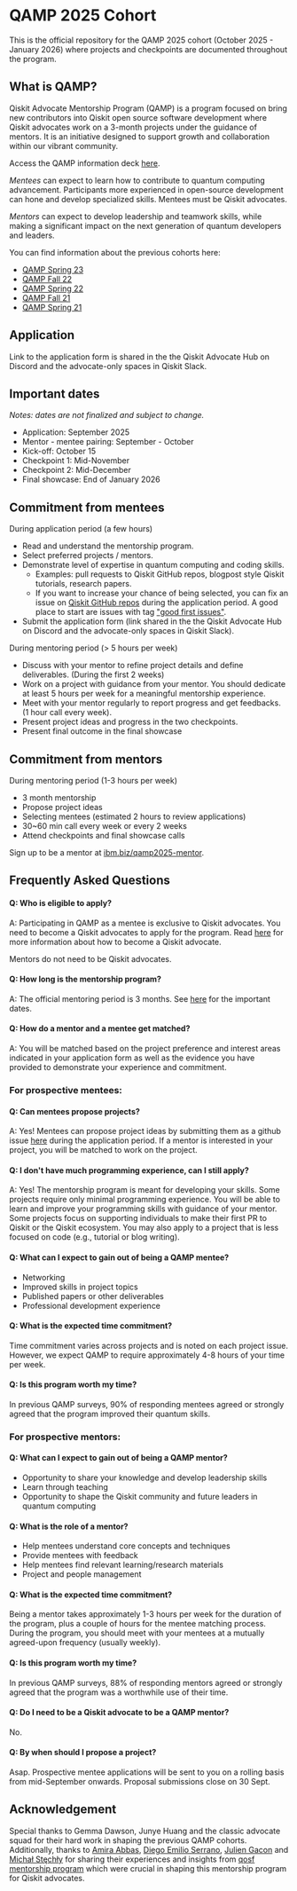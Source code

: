 # QAMP 2025 Cohort

This is the official repository for the QAMP 2025 cohort (October 2025 - January 2026) where projects and checkpoints are documented throughout the program.

## What is QAMP?

Qiskit Advocate Mentorship Program (QAMP) is a program focused on bring new contributors into Qiskit open source software development where Qiskit advocates work on a 3-month projects under the guidance of mentors. It is an initiative designed to support growth and collaboration within our vibrant community. 

Access the QAMP information deck [here]([https://ibm.box.com/v/qamp2025_call](https://github.com/qiskit-advocate/qamp-2025/blob/main/QAMP_call.pdf)).

*Mentees* can expect to learn how to contribute to quantum computing advancement. Participants more experienced in open-source development can hone and develop specialized skills. Mentees must be Qiskit advocates.

*Mentors* can expect to develop leadership and teamwork skills, while making a significant impact on the next generation of quantum developers and leaders.

You can find information about the previous cohorts here:
- [QAMP Spring 23](https://github.com/qiskit-advocate/qamp-spring-23)
- [QAMP Fall 22](https://github.com/qiskit-advocate/qamp-fall-22)
- [QAMP Spring 22](https://github.com/qiskit-advocate/qamp-spring-22)
- [QAMP Fall 21](https://github.com/qiskit-advocate/qamp-fall-21)
- [QAMP Spring 21](https://github.com/qiskit-advocate/qamp-spring-21)

## Application

Link to the application form is shared in the the Qiskit Advocate Hub on Discord and the advocate-only spaces in Qiskit Slack.

## Important dates

*Notes: dates are not finalized and subject to change.*

- Application: September 2025
- Mentor - mentee pairing: September - October
- Kick-off: October 15 
- Checkpoint 1: Mid-November
- Checkpoint 2: Mid-December
- Final showcase: End of January 2026

## Commitment from mentees

During application period (a few hours)
- Read and understand the mentorship program.
- Select preferred projects / mentors.
- Demonstrate level of expertise in quantum computing and coding skills.
    - Examples: pull requests to Qiskit GitHub repos, blogpost style Qiskit tutorials, research papers.
    - If you want to increase your chance of being selected, you can fix an issue on [Qiskit GitHub repos](https://github.com/Qiskit) during the application period. A good place to start are issues with tag ["good first issues"](https://github.com/Qiskit/qiskit-terra/issues?page=1&q=is%3Aopen+is%3Aissue+label%3A%22good+first+issue%22+sort%3Aupdated-asc+-label%3A%22status%3A+pending+PR%22).
- Submit the application form (link shared in the the Qiskit Advocate Hub on Discord and the advocate-only spaces in Qiskit Slack).

During mentoring period (> 5 hours per week)
- Discuss with your mentor to refine project details and define deliverables. (During the first 2 weeks)
- Work on a project with guidance from your mentor. You should dedicate at least 5 hours per week for a meaningful mentorship experience.
- Meet with your mentor regularly to report progress and get feedbacks. (1 hour call every week).
- Present project ideas and progress in the two checkpoints.
- Present final outcome in the final showcase

## Commitment from mentors

During mentoring period (1-3 hours per week)
- 3 month mentorship
- Propose project ideas
- Selecting mentees (estimated 2 hours to review applications)
- 30~60 min call every week or every 2 weeks
- Attend checkpoints and final showcase calls

Sign up to be a mentor at [ibm.biz/qamp2025-mentor](https://ibm.biz/qamp2025-mentor).


## Frequently Asked Questions

#### Q: Who is eligible to apply?
A: Participating in QAMP as a mentee is exclusive to Qiskit advocates. You need to become a Qiskit advocates to apply for the program. Read [here](https://www.ibm.com/quantum/community#advocates) for more information about how to become a Qiskit advocate. 

Mentors do not need to be Qiskit advocates.


#### Q: How long is the mentorship program?
A: The official mentoring period is 3 months. See [here](#important-dates) for the important dates.

#### Q: How do a mentor and a mentee get matched?
A: You will be matched based on the project preference and interest areas indicated in your application form as well as the evidence you have provided to demonstrate your experience and commitment.




### For prospective mentees:

#### Q: Can mentees propose projects?
A: Yes! Mentees can propose project ideas by submitting them as a github issue [here](https://github.com/qiskit-advocate/qamp-2025/issues) during the application period. If a mentor is interested in your project, you will be matched to work on the project.

#### Q: I don't have much programming experience, can I still apply?
A: Yes! The mentorship program is meant for developing your skills. Some projects require only minimal programming experience. You will be able to learn and improve your programming skills with guidance of your mentor. Some projects focus on supporting individuals to make their first PR to Qiskit or the Qiskit ecosystem. You may also apply to a project that is less focused on code (e.g., tutorial or blog writing).

#### Q: What can I expect to gain out of being a QAMP mentee?
- Networking
- Improved skills in project topics
- Published papers or other deliverables 
- Professional development experience

#### Q: What is the expected time commitment?
Time commitment varies across projects and is noted on each project issue. However, we expect QAMP to require approximately 4-8 hours of your time per week.

#### Q: Is this program worth my time?
In previous QAMP surveys, 90% of responding mentees agreed or strongly agreed that the program improved their quantum skills.​

### For prospective mentors:

#### Q:  What can I expect to gain out of being a QAMP mentor?
- Opportunity to share your knowledge and develop leadership skills
- Learn through teaching
- Opportunity to shape the Qiskit community and future leaders in quantum computing

#### Q:  What is the role of a mentor?
- Help mentees understand core concepts and techniques
- Provide mentees with feedback
- Help mentees find relevant learning/research materials
- Project and people management

#### Q:  What is the expected time commitment?
Being a mentor takes approximately 1-3 hours per week for the duration of the program, plus a couple of hours for the mentee matching process. During the program, you should meet with your mentees at a mutually agreed-upon frequency (usually weekly).

#### Q:  Is this program worth my time?
In previous QAMP surveys, 88% of responding mentors agreed or strongly agreed that the program was a worthwhile use of their time.​

#### Q: Do I need to be a Qiskit advocate to be a QAMP mentor?
No. 

#### Q: By when should I propose a project? 
Asap. Prospective mentee applications will be sent to you on a rolling basis from mid-September onwards. Proposal submissions close on 30 Sept.

## Acknowledgement

Special thanks to Gemma Dawson, Junye Huang and the classic advocate squad for their hard work in shaping the previous QAMP cohorts. Additionally, thanks to [Amira Abbas](https://github.com/amyami187), [Diego Emilio Serrano](https://github.com/diemilio), [Julien Gacon](https://github.com/Cryoris) and [Michał Stęchły](https://github.com/mstechly) for sharing their experiences and insights from [qosf mentorship program](https://qosf.org/qc_mentorship/) which were crucial in shaping this mentorship program for Qiskit advocates.
